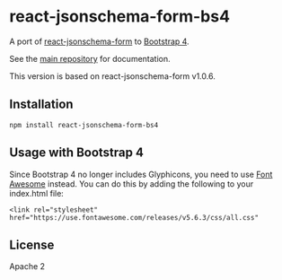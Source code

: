 react-jsonschema-form-bs4
=========================

A port of [react-jsonschema-form](https://github.com/mozilla-services/react-jsonschema-form) to [Bootstrap 4](https://getbootstrap.com/docs/4.2/getting-started/introduction/).

See the [main repository](https://github.com/mozilla-services/react-jsonschema-form#readme) for documentation.

This version is based on react-jsonschema-form v1.0.6.

## Installation

    npm install react-jsonschema-form-bs4

## Usage with Bootstrap 4

Since Bootstrap 4 no longer includes Glyphicons, you need to use [Font
Awesome](https://origin.fontawesome.com/) instead. You can do this by adding
the following to your index.html file:

    <link rel="stylesheet" href="https://use.fontawesome.com/releases/v5.6.3/css/all.css"

## License
Apache 2